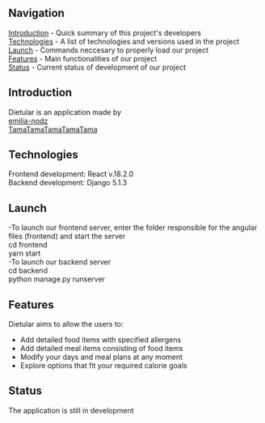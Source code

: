 ## Navigation
[Introduction](#introduction) - Quick summary of this project's developers <br>
[Technologies](#technologies) - A list of technologies and versions used in the project <br>
[Launch](#launch) - Commands neccesary to properly load our project <br>
[Features](#features) - Main functionalities of our project <br>
[Status](#status) - Current status of development of our project <br>

## Introduction
Dietular is an application made by <br>
[emilia-nodz](https://github.com/emilia-nodz) <br>
[TamaTamaTamaTamaTama](https://github.com/TamaTamaTamaTamaTama) <br>

## Technologies
Frontend development: React v.18.2.0 <br>
Backend development: Django 5.1.3  <br>

## Launch
-To launch our frontend server, enter the folder responsible for the angular files (frontend) and start the server  <br>
cd frontend  <br>
yarn start  <br>
-To launch our backend server  <br>
cd backend  <br>
python manage.py runserver  <br>

## Features
Dietular aims to allow the users to:  <br>
- Add detailed food items with specified allergens  <br>
- Add detailed meal items consisting of food items  <br>
- Modify your days and meal plans at any moment  <br>
- Explore options that fit your required calorie goals <br>

## Status
The application is still in development


